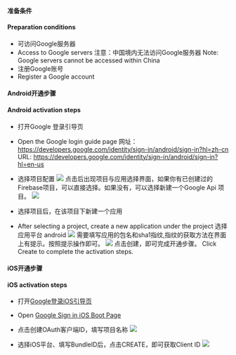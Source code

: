 #### 准备条件  
#### Preparation conditions
- 可访问Google服务器  
- Access to Google servers
注意：中国境内无法访问Google服务器
Note: Google servers cannot be accessed within China
- 注册Google账号  
- Register a Google account


#### Android开通步骤 
#### Android activation steps

* 打开Google 登录引导页
* Open the Google login guide page
网址： https://developers.google.com/identity/sign-in/android/sign-in?hl=zh-cn
URL: https://developers.google.com/identity/sign-in/android/sign-in?hl=en-us

* 选择项目配置
![](https://qiniu-web-assets.dcloud.net.cn/unidoc/zh/oauth-google-android-apiConfig.png)
点击后出现项目与应用选择界面，如果你有已创建过的Firebase项目，可以直接选择。如果没有，可以选择新建一个Google Api 项目。
![](https://qiniu-web-assets.dcloud.net.cn/unidoc/zh/oauth-google-android-configureProject.png)

* 选择项目后，在该项目下新建一个应用
* After selecting a project, create a new application under the project
选择应用平台  android
![](https://qiniu-web-assets.dcloud.net.cn/unidoc/zh/oauth-google-android-appType.png)
需要填写应用的包名和sha1指纹,指纹的获取方法在界面上有提示。按照提示操作即可。
![](https://qiniu-web-assets.dcloud.net.cn/unidoc/zh/oauth-google-android-createApp.png)
点击创建，即可完成开通步骤。
Click Create to complete the activation steps.

#### iOS开通步骤
#### iOS activation steps

* 打开[Google登录iOS引导页](http://developers.google.com/identity/sign-in/ios/start-integrating?hl=zh-cn)
* Open [Google Sign in iOS Boot Page](http://developers.google.com/identity/sign-in/ios/start-integrating?hl=zh-cn)

* 点击创建OAuth客户端ID，填写项目名称
![](https://qiniu-web-assets.dcloud.net.cn/unidoc/zh/oauth-google-ios-config.png)

* 选择iOS平台、填写BundleID后，点击CREATE，即可获取Client ID
![](https://qiniu-web-assets.dcloud.net.cn/unidoc/zh/oauth-google-ios-create.png)


